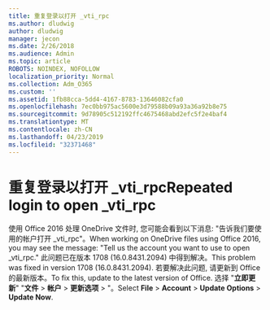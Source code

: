 ```yaml
---
title: 重复登录以打开 _vti_rpc
ms.author: dludwig
author: dludwig
manager: jecon
ms.date: 2/26/2018
ms.audience: Admin
ms.topic: article
ROBOTS: NOINDEX, NOFOLLOW
localization_priority: Normal
ms.collection: Adm_O365
ms.custom: ''
ms.assetid: 1fb88cca-5dd4-4167-8783-13646082cfa0
ms.openlocfilehash: 7ec0bb975ac5600e3d79588b09a93a36a92b8e75
ms.sourcegitcommit: 9d78905c512192ffc4675468abd2efc5f2e4baf4
ms.translationtype: MT
ms.contentlocale: zh-CN
ms.lasthandoff: 04/23/2019
ms.locfileid: "32371468"
---
```

# <a name="repeated-login-to-open-vtirpc"></a><span data-ttu-id="7f9d1-102">重复登录以打开 _vti_rpc</span><span class="sxs-lookup"><span data-stu-id="7f9d1-102">Repeated login to open _vti_rpc</span></span>

<span data-ttu-id="7f9d1-103">使用 Office 2016 处理 OneDrive 文件时, 您可能会看到以下消息: "告诉我们要使用的帐户打开 _vti_rpc"。</span><span class="sxs-lookup"><span data-stu-id="7f9d1-103">When working on OneDrive files using Office 2016, you may see the message: "Tell us the account you want to use to open _vti_rpc."</span></span> <span data-ttu-id="7f9d1-104">此问题已在版本 1708 (16.0.8431.2094) 中得到解决。</span><span class="sxs-lookup"><span data-stu-id="7f9d1-104">This problem was fixed in version 1708 (16.0.8431.2094).</span></span> <span data-ttu-id="7f9d1-105">若要解决此问题, 请更新到 Office 的最新版本。</span><span class="sxs-lookup"><span data-stu-id="7f9d1-105">To fix this, update to the latest version of Office.</span></span> <span data-ttu-id="7f9d1-106">选择 "**立即更新**" "**文件** \> **帐户** \> **更新选项** \> "。</span><span class="sxs-lookup"><span data-stu-id="7f9d1-106">Select **File** \> **Account** \> **Update Options** \> **Update Now**.</span></span>
  

